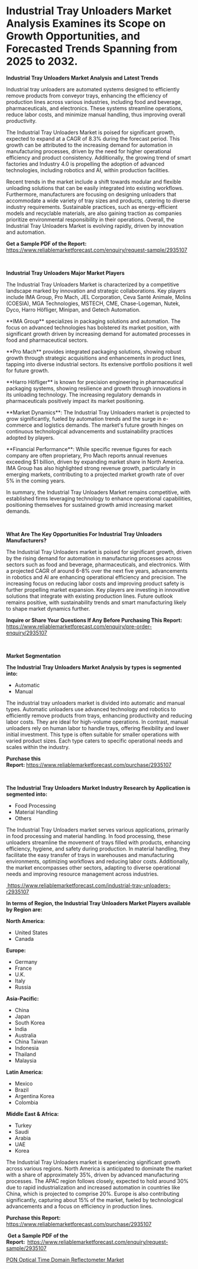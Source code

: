 <p><h1>Industrial Tray Unloaders Market Analysis Examines its Scope on Growth Opportunities, and Forecasted Trends Spanning from 2025 to 2032.</h1></p><p><strong>Industrial Tray Unloaders Market Analysis and Latest Trends</strong></p>
<p><p>Industrial tray unloaders are automated systems designed to efficiently remove products from conveyor trays, enhancing the efficiency of production lines across various industries, including food and beverage, pharmaceuticals, and electronics. These systems streamline operations, reduce labor costs, and minimize manual handling, thus improving overall productivity.</p><p>The Industrial Tray Unloaders Market is poised for significant growth, expected to expand at a CAGR of 8.3% during the forecast period. This growth can be attributed to the increasing demand for automation in manufacturing processes, driven by the need for higher operational efficiency and product consistency. Additionally, the growing trend of smart factories and Industry 4.0 is propelling the adoption of advanced technologies, including robotics and AI, within production facilities.</p><p>Recent trends in the market include a shift towards modular and flexible unloading solutions that can be easily integrated into existing workflows. Furthermore, manufacturers are focusing on designing unloaders that accommodate a wide variety of tray sizes and products, catering to diverse industry requirements. Sustainable practices, such as energy-efficient models and recyclable materials, are also gaining traction as companies prioritize environmental responsibility in their operations. Overall, the Industrial Tray Unloaders Market is evolving rapidly, driven by innovation and automation.</p></p>
<p><strong>Get a Sample PDF of the Report:&nbsp;</strong> <a href="https://www.reliablemarketforecast.com/enquiry/request-sample/2935107?utm_campaign=3386&utm_medium=2&utm_source=Github&utm_content=ia&utm_term=14032025&utm_id=industrial-tray-unloaders">https://www.reliablemarketforecast.com/enquiry/request-sample/2935107</a></p>
<p>&nbsp;</p>
<p><strong>Industrial Tray Unloaders Major Market Players</strong></p>
<p><p>The Industrial Tray Unloaders Market is characterized by a competitive landscape marked by innovation and strategic collaborations. Key players include IMA Group, Pro Mach, JEL Corporation, Ceva Santé Animale, Molins (COESIA), MGA Technologies, MSTECH, CME, Chase-Logeman, Nutek, Dyco, Harro Höfliger, Minipan, and Getech Automation.</p><p>**IMA Group** specializes in packaging solutions and automation. The focus on advanced technologies has bolstered its market position, with significant growth driven by increasing demand for automated processes in food and pharmaceutical sectors. </p><p>**Pro Mach** provides integrated packaging solutions, showing robust growth through strategic acquisitions and enhancements in product lines, tapping into diverse industrial sectors. Its extensive portfolio positions it well for future growth.</p><p>**Harro Höfliger** is known for precision engineering in pharmaceutical packaging systems, showing resilience and growth through innovations in its unloading technology. The increasing regulatory demands in pharmaceuticals positively impact its market positioning.</p><p>**Market Dynamics**: The Industrial Tray Unloaders market is projected to grow significantly, fueled by automation trends and the surge in e-commerce and logistics demands. The market's future growth hinges on continuous technological advancements and sustainability practices adopted by players.</p><p>**Financial Performance**: While specific revenue figures for each company are often proprietary, Pro Mach reports annual revenues exceeding $1 billion, driven by expanding market share in North America. IMA Group has also highlighted strong revenue growth, particularly in emerging markets, contributing to a projected market growth rate of over 5% in the coming years.</p><p>In summary, the Industrial Tray Unloaders Market remains competitive, with established firms leveraging technology to enhance operational capabilities, positioning themselves for sustained growth amid increasing market demands.</p></p>
<p>&nbsp;</p>
<p><strong>What Are The Key Opportunities For Industrial Tray Unloaders Manufacturers?</strong></p>
<p><p>The Industrial Tray Unloaders market is poised for significant growth, driven by the rising demand for automation in manufacturing processes across sectors such as food and beverage, pharmaceuticals, and electronics. With a projected CAGR of around 6-8% over the next five years, advancements in robotics and AI are enhancing operational efficiency and precision. The increasing focus on reducing labor costs and improving product safety is further propelling market expansion. Key players are investing in innovative solutions that integrate with existing production lines. Future outlook remains positive, with sustainability trends and smart manufacturing likely to shape market dynamics further.</p></p>
<p><strong>Inquire or Share Your Questions If Any Before Purchasing This Report:</strong> <a href="https://www.reliablemarketforecast.com/enquiry/pre-order-enquiry/2935107?utm_campaign=3386&utm_medium=2&utm_source=Github&utm_content=ia&utm_term=14032025&utm_id=industrial-tray-unloaders">https://www.reliablemarketforecast.com/enquiry/pre-order-enquiry/2935107</a></p>
<p>&nbsp;</p>
<p><strong>Market Segmentation</strong></p>
<p><strong>The Industrial Tray Unloaders Market Analysis by types is segmented into:</strong></p>
<p><ul><li>Automatic</li><li>Manual</li></ul></p>
<p><p>The industrial tray unloaders market is divided into automatic and manual types. Automatic unloaders use advanced technology and robotics to efficiently remove products from trays, enhancing productivity and reducing labor costs. They are ideal for high-volume operations. In contrast, manual unloaders rely on human labor to handle trays, offering flexibility and lower initial investment. This type is often suitable for smaller operations with varied product sizes. Each type caters to specific operational needs and scales within the industry.</p></p>
<p><strong>Purchase this Report:&nbsp;</strong><a href="https://www.reliablemarketforecast.com/purchase/2935107?utm_campaign=3386&utm_medium=2&utm_source=Github&utm_content=ia&utm_term=14032025&utm_id=industrial-tray-unloaders">https://www.reliablemarketforecast.com/purchase/2935107</a></p>
<p>&nbsp;</p>
<p><strong>The Industrial Tray Unloaders Market Industry Research by Application is segmented into:</strong></p>
<p><ul><li>Food Processing</li><li>Material Handling</li><li>Others</li></ul></p>
<p><p>The Industrial Tray Unloaders market serves various applications, primarily in food processing and material handling. In food processing, these unloaders streamline the movement of trays filled with products, enhancing efficiency, hygiene, and safety during production. In material handling, they facilitate the easy transfer of trays in warehouses and manufacturing environments, optimizing workflows and reducing labor costs. Additionally, the market encompasses other sectors, adapting to diverse operational needs and improving resource management across industries.</p></p>
<p><a href="https://www.reliablemarketforecast.com/industrial-tray-unloaders-r2935107?utm_campaign=3386&utm_medium=2&utm_source=Github&utm_content=ia&utm_term=14032025&utm_id=industrial-tray-unloaders">&nbsp;https://www.reliablemarketforecast.com/industrial-tray-unloaders-r2935107</a></p>
<p><strong>In terms of Region, the Industrial Tray Unloaders Market Players available by Region are:</strong></p>
<p>
    <p> <strong> North America: </strong>
        <ul>
            <li>United States</li>
            <li>Canada</li>
        </ul>
        </p> 
    <p> <strong> Europe: </strong>
        <ul>
            <li>Germany</li>
            <li>France</li>
            <li>U.K.</li>
            <li>Italy</li>
            <li>Russia</li>
        </ul>
        </p> 
    <p> <strong> Asia-Pacific: </strong>
        <ul>
            <li>China</li>
            <li>Japan</li>
            <li>South Korea</li>
            <li>India</li>
            <li>Australia</li>
            <li>China Taiwan</li>
            <li>Indonesia</li>
            <li>Thailand</li>
            <li>Malaysia</li>
        </ul>
        </p> 
    <p> <strong> Latin America: </strong>
        <ul>
            <li>Mexico</li>
            <li>Brazil</li>
            <li>Argentina Korea</li>
            <li>Colombia</li>
        </ul>
        </p> 
    <p> <strong> Middle East & Africa: </strong>
        <ul>
            <li>Turkey</li>
            <li>Saudi</li>
            <li>Arabia</li>
            <li>UAE</li>
            <li>Korea</li>
        </ul>
    </p>
    </p>
<p><p>The Industrial Tray Unloaders market is experiencing significant growth across various regions. North America is anticipated to dominate the market with a share of approximately 35%, driven by advanced manufacturing processes. The APAC region follows closely, expected to hold around 30% due to rapid industrialization and increased automation in countries like China, which is projected to comprise 20%. Europe is also contributing significantly, capturing about 15% of the market, fueled by technological advancements and a focus on efficiency in production lines.</p></p>
<p><strong>Purchase this Report: </strong><a href="https://www.reliablemarketforecast.com/purchase/2935107?utm_campaign=3386&utm_medium=2&utm_source=Github&utm_content=ia&utm_term=14032025&utm_id=industrial-tray-unloaders">https://www.reliablemarketforecast.com/purchase/2935107</a></p>
<p>&nbsp;<strong>Get a Sample PDF of the Report:&nbsp;&nbsp;</strong><a href="https://www.reliablemarketforecast.com/enquiry/request-sample/2935107?utm_campaign=3386&utm_medium=2&utm_source=Github&utm_content=ia&utm_term=14032025&utm_id=industrial-tray-unloaders">https://www.reliablemarketforecast.com/enquiry/request-sample/2935107</a></p>
<p><strong></strong></p>
<p><p><a href="https://github.com/shafriusizi/Market-Research-Report-List-1/blob/main/pon-optical-time-domain-reflectometer-market.md?utm_campaign=3386&utm_medium=2&utm_source=Github&utm_content=ia&utm_term=14032025&utm_id=industrial-tray-unloaders">PON Optical Time Domain Reflectometer Market</a></p></p>